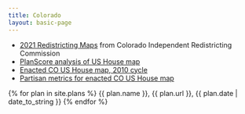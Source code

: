 ```yaml
---
title: Colorado
layout: basic-page
---
```


- [2021 Redistricting Maps](https://redistricting.colorado.gov/content/2021-redistricting-maps) from Colorado Independent Redistricting Commission
- [PlanScore analysis of US House map](https://planscore.org/plan.html?20210623T205457.961193387Z)
- [Enacted CO US House map, 2010 cycle](https://redistricting.lls.edu/state/colorado/?cycle=2010&level=Congress&startdate=2011-12-05)
- [Partisan metrics for enacted CO US House map](https://planscore.org/colorado/#!2012-plan-ushouse-eg)

{% for plan in site.plans %}
{{ plan.name }}, {{ plan.url }}, {{ plan.date | date_to_string }}
{% endfor %}